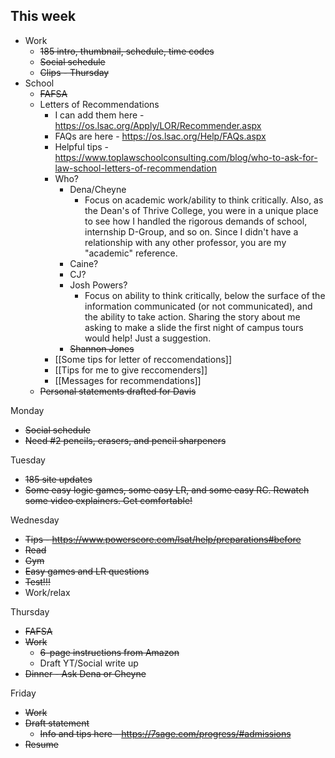 ## This week
- Work
	- ~~185 intro, thumbnail, schedule, time codes~~
	- ~~Social schedule~~
	- ~~Clips - Thursday~~
- School
	- ~~FAFSA~~
	- Letters of Recommendations
		- I can add them here - https://os.lsac.org/Apply/LOR/Recommender.aspx
		- FAQs are here - https://os.lsac.org/Help/FAQs.aspx
		- Helpful tips - https://www.toplawschoolconsulting.com/blog/who-to-ask-for-law-school-letters-of-recommendation
		- Who?
			- Dena/Cheyne
				- Focus on academic work/ability to think critically. Also, as the Dean's of Thrive College, you were in a unique place to see how I handled the rigorous demands of school, internship D-Group, and so on. Since I didn't have a relationship with any other professor, you are my "academic" reference.
			- Caine?
			- CJ?
			- Josh Powers?
				- Focus on ability to think critically, below the surface of the information communicated (or not communicated), and the ability to take action. Sharing the story about me asking to make a slide the first night of campus tours would help! Just a suggestion.
			- ~~Shannon Jones~~
		- [[Some tips for letter of reccomendations]]
		- [[Tips for me to give reccomenders]]
		- [[Messages for recommendations]]
	- ~~Personal statements drafted for Davis~~

Monday
- ~~Social schedule~~
- ~~Need #2 pencils, erasers, and pencil sharpeners~~

Tuesday
- ~~185 site updates~~
- ~~Some easy logic games, some easy LR, and some easy RC. Rewatch some video explainers. Get comfortable!~~

Wednesday
- ~~Tips - https://www.powerscore.com/lsat/help/preparations#before~~
- ~~Read~~
- ~~Gym~~
- ~~Easy games and LR questions~~
- ~~Test!!!~~
- Work/relax

Thursday
- ~~FAFSA~~
- ~~Work~~
	- ~~6-page instructions from Amazon~~
	- Draft YT/Social write up
- ~~Dinner - Ask Dena or Cheyne~~

Friday
- ~~Work~~
- ~~Draft statement~~
	- ~~Info and tips here - https://7sage.com/progress/#admissions~~
- ~~Resume~~